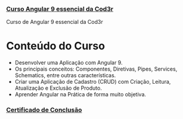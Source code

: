 ### [Curso Angular 9 essencial da Cod3r](https://www.cod3r.com.br/collections?category=cursos-gratuitos)
Curso de Angular 9 essencial da Cod3r



# Conteúdo do Curso
* Desenvolver uma Aplicação com Angular 9.
* Os principais conceitos: Componentes, Diretivas, Pipes, Services, Schematics, entre outras características.
* Criar uma Aplicação de Cadastro (CRUD) com Criação, Leitura, Atualização e Exclusão de Produto.
* Aprender Angular na Prática de forma muito objetiva.

### [Certificado de Conclusão](https://www.cod3r.com.br/certificates/4obx0cdi5o)
